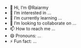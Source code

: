 - 👋 Hi, I’m @Raiarmy
- 👀 I’m interested in ...
- 🌱 I’m currently learning ...
- 💞️ I’m looking to collaborate on ...
- 📫 How to reach me ...
- 😄 Pronouns: ...
- ⚡ Fun fact: ...

<!---
Raiarmy/Raiarmy is a ✨ special ✨ repository because its `README.md` (this file) appears on your GitHub profile.
You can click the Preview link to take a look at your changes.
--->
